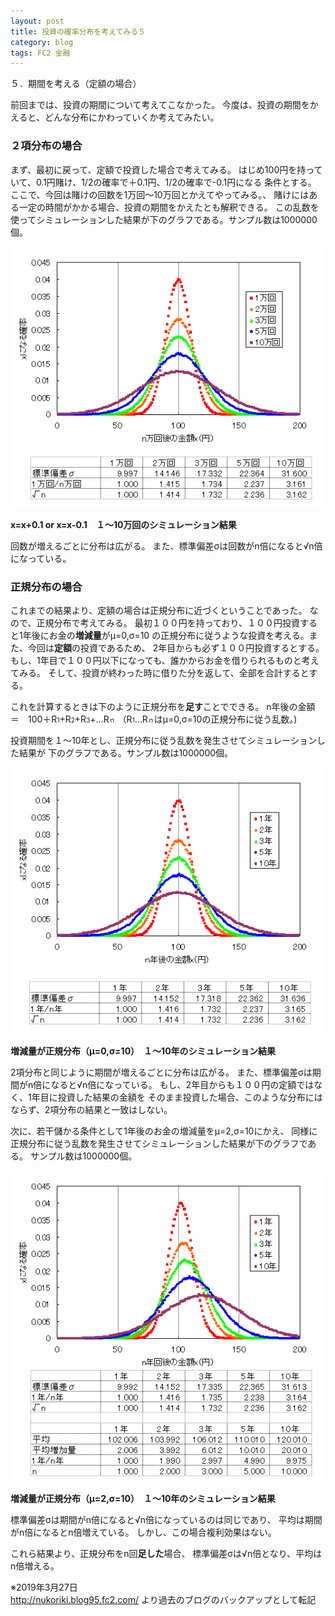 ```yaml
---
layout: post
title: 投資の確率分布を考えてみる５
category: blog
tags: FC2 金融
---
```


５．期間を考える（定額の場合）

前回までは、投資の期間について考えてこなかった。
今度は、投資の期間をかえると、どんな分布にかわっていくか考えてみたい。

### ２項分布の場合

まず、最初に戻って、定額で投資した場合で考えてみる。
はじめ100円を持っていて、0.1円賭け、1/2の確率で＋0.1円、1/2の確率で-0.1円になる
条件とする。
ここで、今回は賭けの回数を1万回～10万回とかえてやってみる。、
賭けにはある一定の時間がかかる場合、投資の期間をかえたとも解釈できる。
この乱数を使ってシミュレーションした結果が下のグラフである。サンプル数は1000000個。

![image](/images/2008nukoriki/e10-1.gif)

<strong>x=x+0.1 or x=x-0.1　１～10万回のシミュレーション結果</strong>

回数が増えるごとに分布は広がる。
また、標準偏差σは回数がn倍になると√n倍になっている。


### 正規分布の場合

これまでの結果より、定額の場合は正規分布に近づくということであった。
なので、正規分布で考えてみる。
最初１００円を持っており、１００円投資すると1年後にお金の<strong>増減量</strong>がμ=0,σ=10
の正規分布に従うような投資を考える。また、今回は<strong>定額</strong>の投資であるため、
2年目からも必ず１００円投資するとする。
もし、1年目で１００円以下になっても、誰かからお金を借りられるものと考えてみる。
そして、投資が終わった時に借りた分を返して、全部を合計するとする。

これを計算するときは下のように正規分布を<strong>足す</strong>ことでできる。
n年後の金額　＝　100＋R<span style="font-size:x-small;">1</span>+R<span style="font-size:x-small;">2</span>+R<span style="font-size:x-small;">3</span>+…R<span style="font-size:x-small;">ｎ</span>
（R<span style="font-size:x-small;">1</span>…R<span style="font-size:x-small;">ｎ</span>はμ=0,σ=10の正規分布に従う乱数。)

投資期間を１～10年とし、正規分布に従う乱数を発生させてシミュレーションした結果が
下のグラフである。サンプル数は1000000個。

![image](/images/2008nukoriki/e10-2.gif)

<strong>増減量が正規分布（μ=0,σ=10）　１～10年のシミュレーション結果</strong>

2項分布と同じように期間が増えるごとに分布は広がる。
また、標準偏差σは期間がn倍になると√n倍になっている。
もし、2年目からも１００円の定額ではなく、1年目に投資した結果の金額を
そのまま投資した場合、このような分布にはならず、2項分布の結果と一致はしない。


次に、若干儲かる条件として1年後のお金の増減量をμ=2,σ=10にかえ、
同様に正規分布に従う乱数を発生させてシミュレーションした結果が下のグラフである。
サンプル数は1000000個。

![image](/images/2008nukoriki/e10-3.gif)

<strong>増減量が正規分布（μ=2,σ=10）　１～10年のシミュレーション結果</strong>

標準偏差σは期間がn倍になると√n倍になっているのは同じであり、
平均は期間がn倍になるとn倍増えている。
しかし、この場合複利効果はない。

これら結果より、正規分布をn回<strong>足した</strong>場合、
標準偏差σは√n倍となり、平均はn倍増える。

※2019年3月27日  
http://nukoriki.blog95.fc2.com/
より過去のブログのバックアップとして転記

